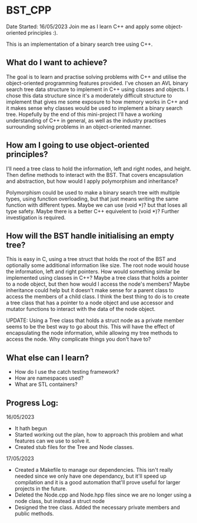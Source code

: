 # BST_CPP
Date Started: 16/05/2023
Join me as I learn C++ and apply some object-oriented principles :).

This is an implementation of a binary search tree using C++.

## What do I want to achieve?

The goal is to learn and practise solving problems with C++ and utilise the object-oriented programming
features provided. I've chosen an AVL binary search tree data structure to implement in C++ using
classes and objects. I chose this data structure since it's a moderately difficult structure to implement 
that gives me some exposure to how memory works in C++ and it makes sense why classes would be used to 
implement a binary search tree. Hopefully by the end of this mini-project I'll have a working understanding
of C++ in general, as well as the industry practises surrounding solving problems in an object-oriented manner.

## How am I going to use object-oriented principles?

I'll need a tree class to hold the information, left and right nodes, and height. Then define methods
to interact with the BST. That covers encapsulation and abstraction, but how would I apply polymorphism
and inheritance? 

Polymorphism could be used to make a binary search tree with multiple types, using function overloading, but
that just means writing the same function with different types. Maybe we can use (void *)? but that loses 
all type safety. Maybe there is a better C++ equivelent to (void *)? Further investigation is required.

## How will the BST handle initialising an empty tree?

This is easy in C, using a tree struct that holds the root of the BST and optionally some additional information 
like size. The root node would house the information, left and right pointers. How would something similar be 
implemented using classes in C++? Maybe a tree class that holds a pointer to a node object, but then how would I
access the node's members? Maybe inheritance could help but it doesn't make sense for a parent class to access the
members of a child class. I think the best thing to do is to create a tree class that has a pointer to a node object 
and use accessor and mutator functions to interact with the data of the node object.

UPDATE: Using a Tree class that holds a struct node as a private member seems to be the best way to go about this.
This will have the effect of encapsulating the node information, while allowing my tree methods to access the 
node. Why complicate things you don't have to?

## What else can I learn?

 - How do I use the catch testing framework?
 - How are namespaces used?
 - What are STL containers?

## Progress Log:
16/05/2023
 - It hath begun
 - Started working out the plan, how to approach this problem and what features can we use to solve it.
 - Created stub files for the Tree and Node classes.

17/05/2023
 - Created a Makefile to manage our dependencies. This isn't really needed since we only have one dependancy, but 
   it'll speed up compilation and it is a good automation that'll prove useful for larger projects in the future.
 - Deleted the Node.cpp and Node.hpp files since we are no longer using a node class, but instead a struct node
 - Designed the tree class. Added the necessary private members and public methods.
